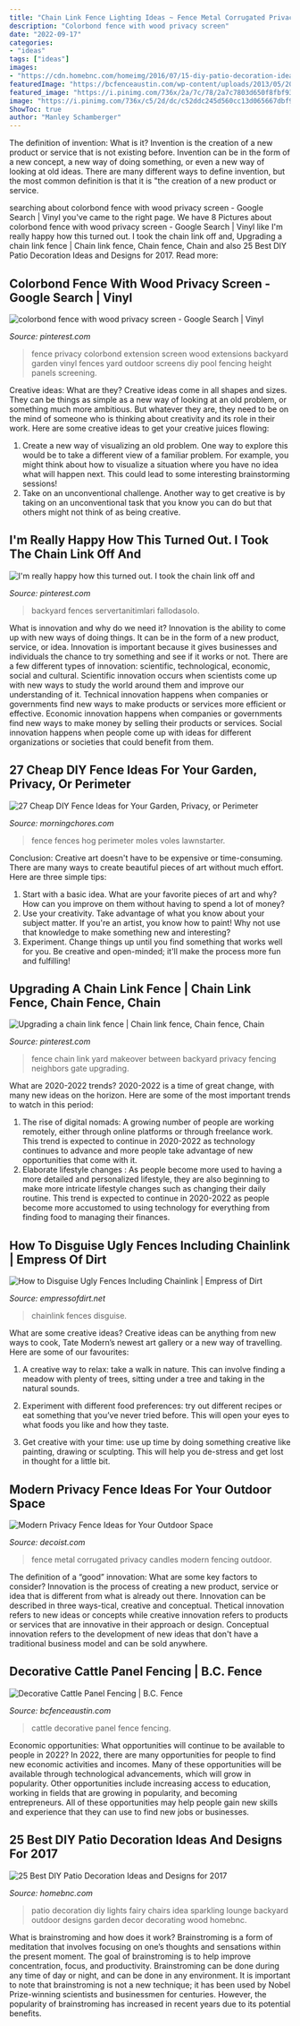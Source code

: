 ```yaml
---
title: "Chain Link Fence Lighting Ideas ~ Fence Metal Corrugated Privacy Candles Modern Fencing Outdoor"
description: "Colorbond fence with wood privacy screen"
date: "2022-09-17"
categories:
- "ideas"
tags: ["ideas"]
images:
- "https://cdn.homebnc.com/homeimg/2016/07/15-diy-patio-decoration-ideas-homebnc.jpg"
featuredImage: "https://bcfenceaustin.com/wp-content/uploads/2013/05/2014-05-23-11.44.39.jpg"
featured_image: "https://i.pinimg.com/736x/2a/7c/78/2a7c7803d650f8fbf93d24a98fdeb175.jpg"
image: "https://i.pinimg.com/736x/c5/2d/dc/c52ddc245d560cc13d065667dbf96678--garden-privacy-backyard-privacy.jpg"
ShowToc: true
author: "Manley Schamberger"
---
```



The definition of invention: What is it?
Invention is the creation of a new product or service that is not existing before. Invention can be in the form of a new concept, a new way of doing something, or even a new way of looking at old ideas. There are many different ways to define invention, but the most common definition is that it is "the creation of a new product or service.

	

		
searching about colorbond fence with wood privacy screen - Google Search | Vinyl you've came to the right page. We have 8 Pictures about colorbond fence with wood privacy screen - Google Search | Vinyl like I&#039;m really happy how this turned out. I took the chain link off and, Upgrading a chain link fence | Chain link fence, Chain fence, Chain and also 25 Best DIY Patio Decoration Ideas and Designs for 2017. Read more:
		
    
## Colorbond Fence With Wood Privacy Screen - Google Search | Vinyl

<img loading=lazy src="https://i.pinimg.com/736x/c5/2d/dc/c52ddc245d560cc13d065667dbf96678--garden-privacy-backyard-privacy.jpg" onerror="this.onerror=null;this.src='https://tse3.mm.bing.net/th?id=OIP.Z7fyPntHG4xGT8-bwdnWxwHaFh&amp;pid=15.1';" alt="colorbond fence with wood privacy screen - Google Search | Vinyl">

_Source: pinterest.com_

>fence privacy colorbond extension screen wood extensions backyard garden vinyl fences yard outdoor screens diy pool fencing height panels screening. 

	

Creative ideas: What are they?
Creative ideas come in all shapes and sizes. They can be things as simple as a new way of looking at an old problem, or something much more ambitious. But whatever they are, they need to be on the mind of someone who is thinking about creativity and its role in their work. Here are some creative ideas to get your creative juices flowing: 
1) Create a new way of visualizing an old problem. One way to explore this would be to take a different view of a familiar problem. For example, you might think about how to visualize a situation where you have no idea what will happen next. This could lead to some interesting brainstorming sessions! 
2) Take on an unconventional challenge. Another way to get creative is by taking on an unconventional task that you know you can do but that others might not think of as being creative.

    
## I&#039;m Really Happy How This Turned Out. I Took The Chain Link Off And

<img loading=lazy src="https://i.pinimg.com/736x/cb/85/b7/cb85b729878f8661dcf9c19190d6fa36--fence-ideas-yard-ideas.jpg" onerror="this.onerror=null;this.src='https://tse2.mm.bing.net/th?id=OIP.s3mBI-GrCZI49gaiftgFMAHaNK&amp;pid=15.1';" alt="I&#039;m really happy how this turned out. I took the chain link off and">

_Source: pinterest.com_

>backyard fences servertanitimlari fallodasolo. 

	

What is innovation and why do we need it?
Innovation is the ability to come up with new ways of doing things. It can be in the form of a new product, service, or idea. Innovation is important because it gives businesses and individuals the chance to try something and see if it works or not.
There are a few different types of innovation: scientific, technological, economic, social and cultural. Scientific innovation occurs when scientists come up with new ways to study the world around them and improve our understanding of it. Technical innovation happens when companies or governments find new ways to make products or services more efficient or effective. Economic innovation happens when companies or governments find new ways to make money by selling their products or services. Social innovation happens when people come up with ideas for different organizations or societies that could benefit from them.

    
## 27 Cheap DIY Fence Ideas For Your Garden, Privacy, Or Perimeter

<img loading=lazy src="https://i1.wp.com/morningchores.com/wp-content/uploads/2016/12/SuburbanUS_splitrail_2006.jpg?resize=800%2C429&amp;ssl=1" onerror="this.onerror=null;this.src='https://tse2.mm.bing.net/th?id=OIP.SjcA5Bdw_HeeAnNuT0Xw9gHaD-&amp;pid=15.1';" alt="27 Cheap DIY Fence Ideas for Your Garden, Privacy, or Perimeter">

_Source: morningchores.com_

>fence fences hog perimeter moles voles lawnstarter. 

	

Conclusion:
Creative art doesn't have to be expensive or time-consuming. There are many ways to create beautiful pieces of art without much effort. Here are three simple tips: 
1) Start with a basic idea. What are your favorite pieces of art and why? How can you improve on them without having to spend a lot of money? 
2) Use your creativity. Take advantage of what you know about your subject matter. If you're an artist, you know how to paint! Why not use that knowledge to make something new and interesting? 
3) Experiment. Change things up until you find something that works well for you. Be creative and open-minded; it'll make the process more fun and fulfilling!

    
## Upgrading A Chain Link Fence | Chain Link Fence, Chain Fence, Chain

<img loading=lazy src="https://i.pinimg.com/736x/2a/7c/78/2a7c7803d650f8fbf93d24a98fdeb175.jpg" onerror="this.onerror=null;this.src='https://tse4.mm.bing.net/th?id=OIP.U44Xg7LeV_tVunmqY0BzogHaJ3&amp;pid=15.1';" alt="Upgrading a chain link fence | Chain link fence, Chain fence, Chain">

_Source: pinterest.com_

>fence chain link yard makeover between backyard privacy fencing neighbors gate upgrading. 

	

What are 2020-2022 trends?
2020-2022 is a time of great change, with many new ideas on the horizon. Here are some of the most important trends to watch in this period: 
1. The rise of digital nomads: A growing number of people are working remotely, either through online platforms or through freelance work. This trend is expected to continue in 2020-2022 as technology continues to advance and more people take advantage of new opportunities that come with it. 
2. Elaborate lifestyle changes : As people become more used to having a more detailed and personalized lifestyle, they are also beginning to make more intricate lifestyle changes such as changing their daily routine. This trend is expected to continue in 2020-2022 as people become more accustomed to using technology for everything from finding food to managing their finances. 

    
## How To Disguise Ugly Fences Including Chainlink | Empress Of Dirt

<img loading=lazy src="https://empressofdirt.net/wp-content/uploads/FB-Hide-Chainlink-Fence-v1.jpg" onerror="this.onerror=null;this.src='https://tse4.mm.bing.net/th?id=OIP.ty3RRhlFfqpvkPdFMyNl3QHaD4&amp;pid=15.1';" alt="How to Disguise Ugly Fences Including Chainlink | Empress of Dirt">

_Source: empressofdirt.net_

>chainlink fences disguise. 

	

What are some creative ideas?
Creative ideas can be anything from new ways to cook, Tate Modern’s newest art gallery or a new way of travelling. Here are some of our favourites:
1. A creative way to relax: take a walk in nature. This can involve finding a meadow with plenty of trees, sitting under a tree and taking in the natural sounds.

2. Experiment with different food preferences: try out different recipes or eat something that you’ve never tried before. This will open your eyes to what foods you like and how they taste.

3. Get creative with your time: use up time by doing something creative like painting, drawing or sculpting. This will help you de-stress and get lost in thought for a little bit.

    
## Modern Privacy Fence Ideas For Your Outdoor Space

<img loading=lazy src="http://cdn.decoist.com/wp-content/uploads/2015/07/Corrugated-metal-fence-with-candles.jpg" onerror="this.onerror=null;this.src='https://tse1.mm.bing.net/th?id=OIP.4Sk8rjAh8cjQqRu13c1B1gHaJ4&amp;pid=15.1';" alt="Modern Privacy Fence Ideas for Your Outdoor Space">

_Source: decoist.com_

>fence metal corrugated privacy candles modern fencing outdoor. 

	

The definition of a “good” innovation: What are some key factors to consider?
Innovation is the process of creating a new product, service or idea that is different from what is already out there. Innovation can be described in three ways-tical, creative and conceptual. Thetical innovation refers to new ideas or concepts while creative innovation refers to products or services that are innovative in their approach or design. Conceptual innovation refers to the development of new ideas that don't have a traditional business model and can be sold anywhere.

    
## Decorative Cattle Panel Fencing | B.C. Fence

<img loading=lazy src="https://bcfenceaustin.com/wp-content/uploads/2013/05/2014-05-23-11.44.39.jpg" onerror="this.onerror=null;this.src='https://tse4.mm.bing.net/th?id=OIP.V19_wdxQf_qtm4Lw7JEaKgHaJ4&amp;pid=15.1';" alt="Decorative Cattle Panel Fencing | B.C. Fence">

_Source: bcfenceaustin.com_

>cattle decorative panel fence fencing. 

	

Economic opportunities: What opportunities will continue to be available to people in 2022?
In 2022, there are many opportunities for people to find new economic activities and incomes. Many of these opportunities will be available through technological advancements, which will grow in popularity. Other opportunities include increasing access to education, working in fields that are growing in popularity, and becoming entrepreneurs. All of these opportunities may help people gain new skills and experience that they can use to find new jobs or businesses.

    
## 25 Best DIY Patio Decoration Ideas And Designs For 2017

<img loading=lazy src="https://cdn.homebnc.com/homeimg/2016/07/15-diy-patio-decoration-ideas-homebnc.jpg" onerror="this.onerror=null;this.src='https://tse1.mm.bing.net/th?id=OIP.QHZUkorrkYXEbFuP3SjA_gHaJ4&amp;pid=15.1';" alt="25 Best DIY Patio Decoration Ideas and Designs for 2017">

_Source: homebnc.com_

>patio decoration diy lights fairy chairs idea sparkling lounge backyard outdoor designs garden decor decorating wood homebnc. 

	

What is brainstroming and how does it work?
Brainstroming is a form of meditation that involves focusing on one’s thoughts and sensations within the present moment. The goal of brainstroming is to help improve concentration, focus, and productivity. Brainstroming can be done during any time of day or night, and can be done in any environment. It is important to note that brainstroming is not a new technique; it has been used by Nobel Prize-winning scientists and businessmen for centuries. However, the popularity of brainstroming has increased in recent years due to its potential benefits.


